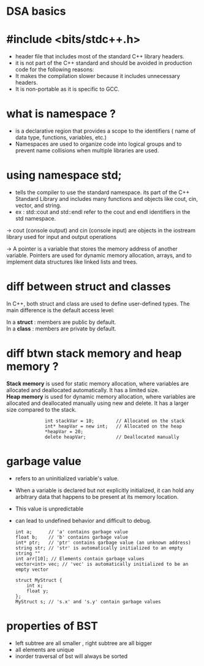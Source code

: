 # DSA basics

# #include <bits/stdc++.h>
 - header file that includes most of the standard C++ library headers. 
 - it is not part of the C++ standard and should be avoided in production code for the following reasons:
 - It makes the compilation slower because it includes unnecessary headers.
 - It is non-portable as it is specific to GCC.

 # what is namespace ?  
 
   - is a declarative region that provides a scope to the identifiers ( name of data type, functions, variables, etc.)
   - Namespaces are used to organize code into logical groups and to prevent name collisions when multiple libraries are used.
     
# using namespace std; 
    
  - tells the compiler to use the standard namespace. its part of the C++ Standard Library and includes many functions and objects like cout, cin, vector, and string.
   - ex : std::cout and std::endl refer to the cout and endl identifiers in the std namespace.

 -> cout (console output) and cin (console input) are objects in the iostream library used for input and output operations  

-> A pointer is a variable that stores the memory address of another variable. Pointers are used for dynamic memory allocation, arrays, and to implement data structures like linked        lists and trees.  

# diff between struct and classes
  In C++, both struct and class are used to define user-defined types. The main difference is the default access level:  
  
  In a **struct** : members are public by default.  
  In a **class** : members are private by default.  

# diff btwn stack memory and heap memory ?

  **Stack memory** is used for static memory allocation, where variables are allocated and deallocated automatically. It has a limited size.  
  **Heap memory** is used for dynamic memory allocation, where variables are allocated and deallocated manually using new and delete. It has a larger size compared to the stack. 
  
                  int stackVar = 10;        // Allocated on the stack  
                  int* heapVar = new int;   // Allocated on the heap  
                  *heapVar = 20;  
                  delete heapVar;           // Deallocated manually  

                  
# garbage value   

  - refers to an uninitialized variable's value.   
  - When a variable is declared but not explicitly initialized, it can hold any arbitrary data that happens to be present at its memory location.   
  - This value is unpredictable   
  - can lead to undefined behavior and difficult to debug.  



        int a;      // 'a' contains garbage value  
        float b;    // 'b' contains garbage value  
        int* ptr;   // 'ptr' contains garbage value (an unknown address)  
        string str; // 'str' is automatically initialized to an empty string ""  
        int arr[10]; // Elements contain garbage values  
        vector<int> vec; // 'vec' is automatically initialized to be an empty vector  

        struct MyStruct {  
            int x;  
            float y;    
        };  
        MyStruct s; // 's.x' and 's.y' contain garbage values


# properties of BST
  - left subtree are all smaller , right subtree are all bigger
  - all elements are unique
  - inorder traversal of bst will always be sorted

